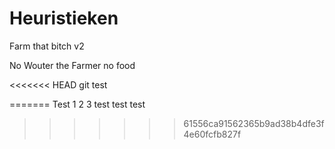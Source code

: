 # Heuristieken

Farm that bitch v2

No Wouter the Farmer no food

<<<<<<< HEAD
git test

=======
Test 1 2 3 test test test 
>>>>>>> 61556ca91562365b9ad38b4dfe3f4e60fcfb827f
